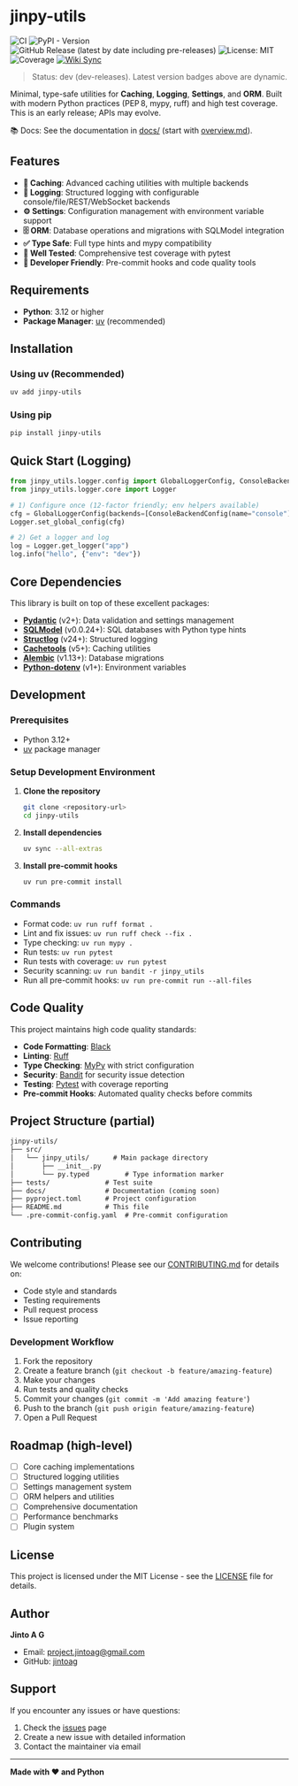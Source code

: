 # jinpy-utils

![CI](https://github.com/jinto-ag/jinpy-utils/actions/workflows/ci.yml/badge.svg)
![PyPI - Version](https://img.shields.io/pypi/v/jinpy-utils?label=pypi)
![GitHub Release (latest by date including pre-releases)](https://img.shields.io/github/v/release/jinto-ag/jinpy-utils?include_prereleases&display_name=tag&label=github)
![License: MIT](https://img.shields.io/badge/License-MIT-yellow.svg)
![Coverage](https://img.shields.io/badge/coverage-99%25-brightgreen)
[![Wiki Sync](https://github.com/jinto-ag/jinpy-utils/actions/workflows/wiki-sync.yml/badge.svg)](https://github.com/jinto-ag/jinpy-utils/actions/workflows/wiki-sync.yml)

> Status: dev (dev-releases). Latest version badges above are dynamic.

Minimal, type-safe utilities for **Caching**, **Logging**, **Settings**, and **ORM**. Built with modern Python practices (PEP 8, mypy, ruff) and high test coverage. This is an early release; APIs may evolve.

📚 Docs: See the documentation in [docs/](https://github.com/jinto-ag/jinpy-utils/tree/main/docs) (start with [overview.md](docs/overview.md)).

## Features

- **🚀 Caching**: Advanced caching utilities with multiple backends
- **📝 Logging**: Structured logging with configurable console/file/REST/WebSocket backends
- **⚙️ Settings**: Configuration management with environment variable support
- **🗄️ ORM**: Database operations and migrations with SQLModel integration
- **✅ Type Safe**: Full type hints and mypy compatibility
- **🧪 Well Tested**: Comprehensive test coverage with pytest
- **🔧 Developer Friendly**: Pre-commit hooks and code quality tools

## Requirements

- **Python**: 3.12 or higher
- **Package Manager**: [uv](https://github.com/astral-sh/uv) (recommended)

## Installation

### Using uv (Recommended)

```bash
uv add jinpy-utils
```

### Using pip

```bash
pip install jinpy-utils
```

## Quick Start (Logging)

```python
from jinpy_utils.logger.config import GlobalLoggerConfig, ConsoleBackendConfig
from jinpy_utils.logger.core import Logger

# 1) Configure once (12-factor friendly; env helpers available)
cfg = GlobalLoggerConfig(backends=[ConsoleBackendConfig(name="console")])
Logger.set_global_config(cfg)

# 2) Get a logger and log
log = Logger.get_logger("app")
log.info("hello", {"env": "dev"})
```

## Core Dependencies

This library is built on top of these excellent packages:

- **[Pydantic](https://docs.pydantic.dev/latest/)** (v2+): Data validation and settings management
- **[SQLModel](https://sqlmodel.tiangolo.com/)** (v0.0.24+): SQL databases with Python type hints
- **[Structlog](https://www.structlog.org/)** (v24+): Structured logging
- **[Cachetools](https://cachetools.readthedocs.io/)** (v5+): Caching utilities
- **[Alembic](https://alembic.sqlalchemy.org/)** (v1.13+): Database migrations
- **[Python-dotenv](https://saurabh-kumar.com/python-dotenv/)** (v1+): Environment variables

## Development

### Prerequisites

- Python 3.12+
- [uv](https://github.com/astral-sh/uv) package manager

### Setup Development Environment

1. **Clone the repository**

   ```bash
   git clone <repository-url>
   cd jinpy-utils
   ```

2. **Install dependencies**

   ```bash
   uv sync --all-extras
   ```

3. **Install pre-commit hooks**

   ```bash
   uv run pre-commit install
   ```

### Commands

- Format code: `uv run ruff format .`
- Lint and fix issues: `uv run ruff check --fix .`
- Type checking: `uv run mypy .`
- Run tests: `uv run pytest`
- Run tests with coverage: `uv run pytest`
- Security scanning: `uv run bandit -r jinpy_utils`
- Run all pre-commit hooks: `uv run pre-commit run --all-files`

## Code Quality

This project maintains high code quality standards:

- **Code Formatting**: [Black](https://black.readthedocs.io/)
- **Linting**: [Ruff](https://docs.astral.sh/ruff/)
- **Type Checking**: [MyPy](https://mypy-lang.org/) with strict configuration
- **Security**: [Bandit](https://bandit.readthedocs.io/) for security issue detection
- **Testing**: [Pytest](https://docs.pytest.org/) with coverage reporting
- **Pre-commit Hooks**: Automated quality checks before commits

## Project Structure (partial)

```txt
jinpy-utils/
├── src/
│   └── jinpy_utils/      # Main package directory
│       ├── __init__.py
│       └── py.typed         # Type information marker
├── tests/              # Test suite
├── docs/               # Documentation (coming soon)
├── pyproject.toml      # Project configuration
├── README.md           # This file
└── .pre-commit-config.yaml  # Pre-commit configuration
```

## Contributing

We welcome contributions! Please see our [CONTRIBUTING.md](CONTRIBUTING.md) for details on:

- Code style and standards
- Testing requirements
- Pull request process
- Issue reporting

### Development Workflow

1. Fork the repository
2. Create a feature branch (`git checkout -b feature/amazing-feature`)
3. Make your changes
4. Run tests and quality checks
5. Commit your changes (`git commit -m 'Add amazing feature'`)
6. Push to the branch (`git push origin feature/amazing-feature`)
7. Open a Pull Request

## Roadmap (high-level)

- [ ] Core caching implementations
- [ ] Structured logging utilities
- [ ] Settings management system
- [ ] ORM helpers and utilities
- [ ] Comprehensive documentation
- [ ] Performance benchmarks
- [ ] Plugin system

## License

This project is licensed under the MIT License - see the [LICENSE](LICENSE) file for details.

## Author

**Jinto A G**

- Email: [project.jintoag@gmail.com](mailto:project.jintoag@gmail.com)
- GitHub: [jintoag](https://github.com/jinto-ag)

## Support

If you encounter any issues or have questions:

1. Check the [issues](https://github.com/jinto-ag/jinpy-utils/issues) page
2. Create a new issue with detailed information
3. Contact the maintainer via email

---

**Made with ❤️ and Python**
